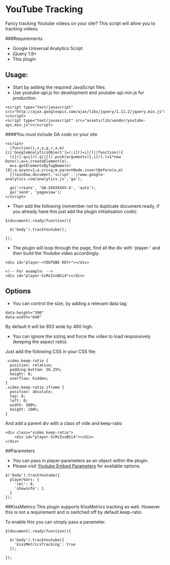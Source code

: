 # YouTube Tracking

Fancy tracking Youtube videos on your site? This script will allow you to tracking videos.

###Requirements
 - Google Universal Analytics Script
 - jQuery 1.9+
 - This plugin

## Usage:
- Start by adding the required JavaScript files.
- Use youtube-api.js for development and youtube-api.min.js for production.

```
<script type="text/javascript" src="http://ajax.googleapis.com/ajax/libs/jquery/1.11.2/jquery.min.js"></script>
<script type="text/javascript" src="assets/lib/vendor/youtube-api.min.js"></script>
```

####You must include GA code on your site
```
<script>
  (function(i,s,o,g,r,a,m){i['GoogleAnalyticsObject']=r;i[r]=i[r]||function(){
  (i[r].q=i[r].q||[]).push(arguments)},i[r].l=1*new Date();a=s.createElement(o),
  m=s.getElementsByTagName(o)[0];a.async=1;a.src=g;m.parentNode.insertBefore(a,m)
  })(window,document,'script','//www.google-analytics.com/analytics.js','ga');

  ga('create', 'UA-XXXXXXXX-X', 'auto');
  ga('send', 'pageview');
</script>
```

- Then add the following (remember not to duplicate document.ready, if you already have this just add the plugin initialisation code):

```
$(document).ready(function(){

  $('body').trackYoutube();

});
```

- The plugin will loop through the page, find all the div with 'player-' and then build the Youtube video accordingly.

```
<div id="player-<YOUTUBE KEY>"></div>

<!-- For example: -->
<div id="player-ScMzIvxBSi4"></div>
```

## Options
- You can control the size, by adding a relevant data tag:
```
data-height="390"
data-width="640"
```
By default it will be 853 wide by 480 high.

- You can ignore the sizing and force the video to load responsively (keeping the aspect ratio).

Just add the following CSS in your CSS file:
```
.video.keep-ratio {
  position: relative;
  padding-bottom: 56.25%;
  height: 0;
  overflow: hidden;
}
.video.keep-ratio iframe {     
  position: absolute;
  top: 0;
  left: 0;
  width: 100%;
  height: 100%;
}
```

And add a parent div with a class of vide and keep-ratio
```
<div class="video keep-ratio">
	<div id="player-ScMzIvxBSi4"></div>
</div>
```

##Parameters
- You can pass in player parameters as an object within the plugin.
- Please visit [Youtube Embed Parameters](https://developers.google.com/youtube/player_parameters) for available options.

```
$('body').trackYoutube({
  playerVars: {
    'rel': 0,
    'showinfo': 1
  }
});
```

##KissMetrics
This plugin supports KissMetrics tracking as well. However this is not a requirement and is switched off by default.keep-ratio

To enable this you can simply pass a parameter.

```
$(document).ready(function(){

  $('body').trackYoutube({
    'kissMetricsTracking': true
  });

});
```
